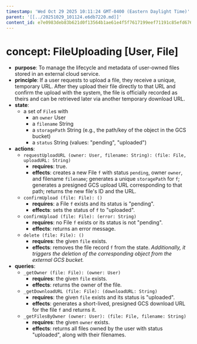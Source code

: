 ```yaml
---
timestamp: 'Wed Oct 29 2025 10:11:24 GMT-0400 (Eastern Daylight Time)'
parent: '[[../20251029_101124.e6db7220.md]]'
content_id: e7e0983deb83b621d0f13564b1ae61e4f5f7617199eef71191c85efd676bb44e
---
```


# concept: FileUploading \[User, File]

* **purpose**: To manage the lifecycle and metadata of user-owned files stored in an external cloud service.
* **principle**: If a user requests to upload a file, they receive a unique, temporary URL. After they upload their file directly to that URL and confirm the upload with the system, the file is officially recorded as theirs and can be retrieved later via another temporary download URL.
* **state**:
  * a set of `File`s with
    * an `owner` User
    * a `filename` String
    * a `storagePath` String (e.g., the path/key of the object in the GCS bucket)
    * a `status` String (values: "pending", "uploaded")
* **actions**:
  * `requestUploadURL (owner: User, filename: String): (file: File, uploadURL: String)`
    * **requires**: true.
    * **effects**: creates a new File `f` with status `pending`, owner `owner`, and filename `filename`; generates a unique `storagePath` for `f`; generates a presigned GCS upload URL corresponding to that path; returns the new file's ID and the URL.
  * `confirmUpload (file: File): ()`
    * **requires**: a File `f` exists and its status is "pending".
    * **effects**: sets the status of `f` to "uploaded".
  * `confirmUpload (file: File): (error: String)`
    * **requires**: no File `f` exists or its status is not "pending".
    * **effects**: returns an error message.
  * `delete (file: File): ()`
    * **requires**: the given `file` exists.
    * **effects**: removes the file record `f` from the state. *Additionally, it triggers the deletion of the corresponding object from the external GCS bucket.*
* **queries**:
  * `_getOwner (file: File): (owner: User)`
    * **requires**: the given `file` exists.
    * **effects**: returns the owner of the file.
  * `_getDownloadURL (file: File): (downloadURL: String)`
    * **requires**: the given `file` exists and its status is "uploaded".
    * **effects**: generates a short-lived, presigned GCS download URL for the file `f` and returns it.
  * `_getFilesByOwner (owner: User): (file: File, filename: String)`
    * **requires**: the given `owner` exists.
    * **effects**: returns all files owned by the user with status "uploaded", along with their filenames.
